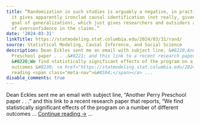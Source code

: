 ```yaml
---
title: “Randomization in such studies is arguably a negative, in practice, in that
  it gives apparently ironclad causal identification (not really, given the ultimate
  goal of generalization), which just gives researchers and outsiders a greater level
  of overconfidence in the claims.”
date: '2024-03-31'
linkTitle: https://statmodeling.stat.columbia.edu/2024/03/31/rand/
source: Statistical Modeling, Causal Inference, and Social Science
description: Dean Eckles sent me an email with subject line, &#8220;Another Perry
  Preschool paper . . .&#8221; and this link to a recent research paper that reports,
  &#8220;We find statistically significant effects of the program on a number of different
  outcomes &#8230; <a href="https://statmodeling.stat.columbia.edu/2024/03/31/rand/">Continue
  reading <span class="meta-nav">&#8594;</span></a> ...
disable_comments: true
---
```

Dean Eckles sent me an email with subject line, &#8220;Another Perry Preschool paper . . .&#8221; and this link to a recent research paper that reports, &#8220;We find statistically significant effects of the program on a number of different outcomes &#8230; <a href="https://statmodeling.stat.columbia.edu/2024/03/31/rand/">Continue reading <span class="meta-nav">&#8594;</span></a> ...